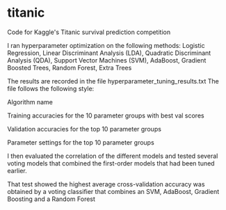 # titanic
Code for Kaggle's Titanic survival prediction competition

I ran hyperparameter optimization on the following methods:
Logistic Regression, Linear Discriminant Analysis (LDA),
Quadratic Discriminant Analysis (QDA), Support Vector Machines (SVM),
AdaBoost, Gradient Boosted Trees, Random Forest, Extra Trees
    
The results are recorded in the file hyperparameter_tuning_results.txt
The file follows the following style:

Algorithm name

Training accuracies for the 10 parameter groups with best val scores

Validation accuracies for the top 10 parameter groups

Parameter settings for the top 10 parameter groups

    
I then evaluated the correlation of the different models and tested
several voting models that combined the first-order models that had
been tuned earlier.
    
That test showed the highest average cross-validation accuracy was
obtained by a voting classifier that combines an SVM, AdaBoost,
Gradient Boosting and a Random Forest

